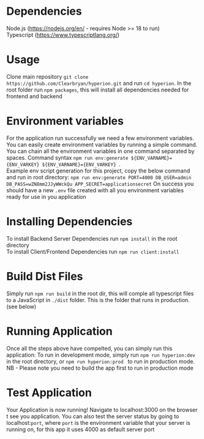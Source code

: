 # Dependencies
Node.js (https://nodejs.org/en/ - requires Node >= 18 to run)<br />
Typescript (https://www.typescriptlang.org/)

# Usage
Clone main repository ```git clone https://github.com/Clearbryan/hyperion.git``` and run ```cd hyperion```.  In the root folder run ```npm packages```, this will install all dependencies needed for frontend and backend

# Environment variables
For the application run successfully we need a few environment variables. You can easily create environment variables by running a simple command. You can chain all the environment variables in one command separated by spaces. Command syntax ```npm run env:generate ${ENV_VARNAME}={ENV_VARKEY} ${ENV_VARNAME}={ENV_VARKEY} ```.
<br />
Example env script generation for this project, copy the below command and run in root directory: 
```npm run env:generate PORT=4000 DB_USER=admin DB_PASS=wZN8mm2JJyWWckQu APP_SECRET=applicationsecret```
On success you should have a new ```.env``` file created with all you environment variables ready for use in you application

# Installing Dependencies
To install Backend Server Dependencies run ```npm install``` in the root directory <br />
To install Client/Frontend Dependencies run ```npm run client:install```

# Build Dist Files
Simply run ```npm run build``` in the root dir, this will comple all typescript files to a JavaScript in ```./dist``` folder. This is the folder that runs in production. (see below)

# Running Application
Once all the steps above have compelted, you can simply run this application:
To run in development mode, simply run ```npm run hyperion:dev ``` in the root directory, or ```npm run hyperion:prod ``` to run in production mode. NB - Please note you need to build the app first to run in production mode

# Test Application
Your Application is now running! Navigate to localhost:3000 on the browser t see you application. You can also test the server status by going to localhost:```port```, where ```port``` is the environment variable that your server is running on, for this app it uses 4000 as default server port